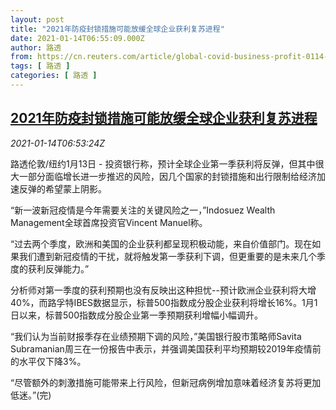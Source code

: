 ```yaml
---
layout: post
title: "2021年防疫封锁措施可能放缓全球企业获利复苏进程"
date: 2021-01-14T06:55:09.000Z
author: 路透
from: https://cn.reuters.com/article/global-covid-business-profit-0114-idCNKBS29J0NS
tags: [ 路透 ]
categories: [ 路透 ]
---
```

<!--1610607309000-->
[2021年防疫封锁措施可能放缓全球企业获利复苏进程](https://cn.reuters.com/article/global-covid-business-profit-0114-idCNKBS29J0NS)
------

<div>
<div><i>2021-01-14T06:53:24Z</i></div><p>路透伦敦/纽约1月13日 - 投资银行称，预计全球企业第一季获利将反弹，但其中很大一部分面临增长进一步推迟的风险，因几个国家的封锁措施和出行限制给经济加速反弹的希望蒙上阴影。</p><p>“新一波新冠疫情是今年需要关注的关键风险之一，”Indosuez Wealth Management全球首席投资官Vincent Manuel称。</p><p>“过去两个季度，欧洲和美国的企业获利都呈现积极动能，来自价值部门。现在如果我们遭到新冠疫情的干扰，就将触发第一季获利下调，但更重要的是未来几个季度的获利反弹能力。”</p><p>分析师对第一季度的获利预期也没有反映出这种担忧--预计欧洲企业获利将大增40%，而路孚特IBES数据显示，标普500指数成分股企业获利将增长16%。1月1日以来，标普500指数成分股企业第一季预期获利增幅小幅调升。</p><p>“我们认为当前财报季存在业绩预期下调的风险，”美国银行股市策略师Savita Subramanian周三在一份报告中表示，并强调美国获利平均预期较2019年疫情前的水平仅下降3%。</p><p>“尽管额外的刺激措施可能带来上行风险，但新冠病例增加意味着经济复苏将更加低迷。”(完)</p>
</div>
